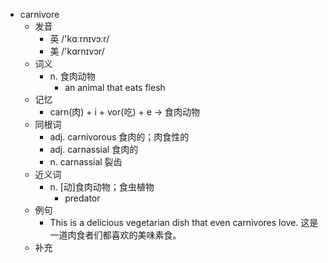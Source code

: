 - carnivore
  - 发音
    - 英 /'kɑːrnɪvɔːr/
    - 美 /'kɑrnɪvɔr/
  - 词义
    - n. 食肉动物
      - an animal that eats flesh
  - 记忆
    - carn(肉) + i + vor(吃) + e → 食肉动物
  - 同根词
    - adj. carnivorous 食肉的；肉食性的
    - adj. carnassial 食肉的
    - n. carnassial 裂齿
  - 近义词
    - n. [动]食肉动物；食虫植物
      - predator
  - 例句
    - This is a delicious vegetarian dish that even carnivores love. 这是一道肉食者们都喜欢的美味素食。
  - 补充